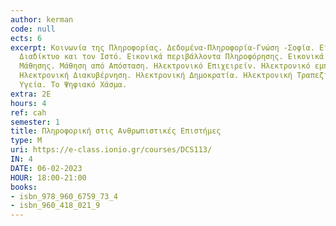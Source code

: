 ```yaml
---
author: kerman
code: null
ects: 6
excerpt: Κοινωνία της Πληροφορίας. Δεδομένα-Πληροφορία-Γνώση -Σοφία. Εισαγωγή στο
  Διαδίκτυο και τον Ιστό. Εικονικά περιβάλλοντα Πληροφόρησης. Εικονικά Περιβάλλοντα
  Μάθησης. Μάθηση από Απόσταση. Ηλεκτρονικό Επιχειρείν. Ηλεκτρονικό εμπόριο. Τηλε-Εργασία.
  Ηλεκτρονική Διακυβέρνηση. Ηλεκτρονική Δημοκρατία. Ηλεκτρονική Τραπεζική. Ηλεκτρονική
  Υγεία. Το Ψηφιακό Χάσμα.
extra: 2Ε
hours: 4
ref: cah
semester: 1
title: Πληροφορική στις Ανθρωπιστικές Επιστήμες
type: M
uri: https://e-class.ionio.gr/courses/DCS113/
IN: 4
DATE: 06-02-2023
HOUR: 18:00-21:00 
books:
- isbn_978_960_6759_73_4
- isbn_960_418_021_9
---
```

